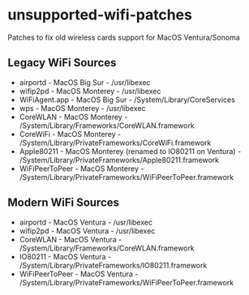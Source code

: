 # unsupported-wifi-patches
Patches to fix old wireless cards support for MacOS Ventura/Sonoma

## Legacy WiFi Sources

   - airportd - MacOS Big Sur - /usr/libexec
   - wifip2pd - MacOS Monterey - /usr/libexec
   - WiFiAgent.app - MacOS Big Sur - /System/Library/CoreServices
   - wps - MacOS Monterey - /usr/libexec
   - CoreWLAN - MacOS Monterey - /System/Library/Frameworks/CoreWLAN.framework
   - CoreWiFi - MacOS Monterey - /System/Library/PrivateFrameworks/CoreWiFi.framework
   - Apple80211 - MacOS Monterey (renamed to IO80211 on Ventura) - /System/Library/PrivateFrameworks/Apple80211.framework
   - WiFiPeerToPeer - MacOS Monterey - /System/Library/PrivateFrameworks/WiFiPeerToPeer.framework

## Modern WiFi Sources

   - airportd - MacOS Ventura - /usr/libexec
   - wifip2pd - MacOS Ventura - /usr/libexec
   - CoreWLAN - MacOS Ventura - /System/Library/Frameworks/CoreWLAN.framework
   - IO80211 - MacOS Ventura - /System/Library/PrivateFrameworks/IO80211.framework
   - WiFiPeerToPeer - MacOS Ventura - /System/Library/PrivateFrameworks/WiFiPeerToPeer.framework